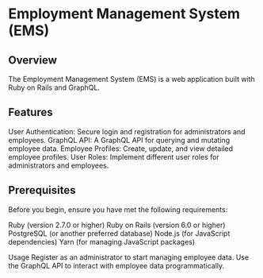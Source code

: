 
# Employment Management System (EMS)
## Overview
The Employment Management System (EMS) is a web application built with Ruby on Rails and GraphQL.

## Features
User Authentication: Secure login and registration for administrators and employees.
GraphQL API: A GraphQL API for querying and mutating employee data.
Employee Profiles: Create, update, and view detailed employee profiles.
User Roles: Implement different user roles for administrators and employees.

## Prerequisites
Before you begin, ensure you have met the following requirements:

Ruby (version 2.7.0 or higher)
Ruby on Rails (version 6.0 or higher)
PostgreSQL (or another preferred database)
Node.js (for JavaScript dependencies)
Yarn (for managing JavaScript packages)

Usage
Register as an administrator to start managing employee data.
Use the GraphQL API to interact with employee data programmatically.
